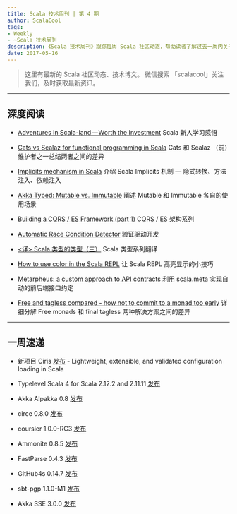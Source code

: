 ```yaml
---
title: Scala 技术周刊 | 第 4 期
author: ScalaCool
tags:
- Weekly
- ~Scala 技术周刊
description: 《Scala 技术周刊》跟踪每周 Scala 社区动态，帮助读者了解过去一周内关于 Scala 发生的事情。
date: 2017-05-16
---
```


> 这里有最新的 Scala 社区动态、技术博文。
微信搜索 「scalacool」关注我们，及时获取最新资讯。

***

## 深度阅读

- [Adventures in Scala-land — Worth the Investment](https://medium.com/build-acl/adventures-in-scala-land-worth-the-investment-c01dd5da5c1c)
  Scala 新人学习感悟

- [Cats vs Scalaz for functional programming in Scala](https://www.reddit.com/r/scala/comments/6ar53p/cats_vs_scalaz_for_functional_programming_in_scala/)
  Cats 和 Scalaz （前）维护者之一总结两者之间的差异

- [Implicits mechanism in Scala](http://akmetiuk.com/posts/2017-05-12-implicits.html)
  介绍 Scala Implicits 机制 — 隐式转换、方法注入、依赖注入

- [Akka Typed: Mutable vs. Immutable](http://blog.akka.io/typed/2017/05/08/typed-mutable-vs-immutable)
  阐述 Mutable 和 Immutable 各自的使用场景

- [Building a CQRS / ES Framework (part 1)](http://www.strongtyped.io/blog/2017/05/07/building-cqrs-es-framework-part1/)
  CQRS / ES 架构系列

- [Automatic Race Condition Detector](https://improbable.io/2016/03/04/automatic-race-condition-detector)
  验证驱动开发

- [<译> Scala 类型的类型（三）](http://scala.cool/2017/05/scala-types-of-types-part-3/)
  Scala 类型系列翻译

- [How to use color in the Scala REPL](http://alvinalexander.com/photos/using-color-scala-repl)
  让 Scala REPL 高亮显示的小技巧

- [Metarpheus: a custom approach to API contracts](https://blog.buildo.io/metarpheus-a-custom-approach-to-api-contracts-f340a6792d43)
  利用 scala.meta 实现自动的前后端接口约定

- [Free and tagless compared - how not to commit to a monad too early](https://softwaremill.com/free-tagless-compared-how-not-to-commit-to-monad-too-early/)
  详细分解 Free monads 和 final tagless 两种解决方案之间的差异

***

## 一周速递

- 新项目 Ciris [发布](https://cir.is/) - Lightweight, extensible, and validated configuration loading in Scala

- Typelevel Scala 4 for Scala 2.12.2 and 2.11.11 [发布](https://github.com/typelevel/scala/blob/typelevel-readme/notes/typelevel-4.md)

- Akka Alpakka 0.8 [发布](https://github.com/akka/alpakka/releases)

- circe 0.8.0 [发布](https://github.com/circe/circe/releases/tag/v0.8.0)

- coursier 1.0.0-RC3 [发布](https://github.com/coursier/coursier/releases/tag/v1.0.0-RC3)

- Ammonite 0.8.5 [发布](http://www.lihaoyi.com/Ammonite/#0.8.5)

- FastParse 0.4.3 [发布](http://www.lihaoyi.com/fastparse/#0.4.3)

- GitHub4s 0.14.7 [发布](https://www.47deg.com/blog/github4s-v0-14-7-release/)

- sbt-pgp 1.1.0-M1 [发布](https://github.com/sbt/sbt-pgp/releases/tag/v1.1.0-M1)

- Akka SSE 3.0.0 [发布](https://github.com/hseeberger/akka-sse/releases/tag/v3.0.0)


